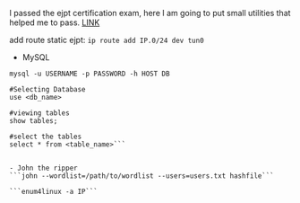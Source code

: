I passed the ejpt certification exam, here I am going to put small utilities that helped me to pass.
[LINK](https://my.ine.com/certificate/881c0689-2828-4541-9ad2-ae1e9eae2596)

add route static ejpt: 
```ip route add IP.0/24 dev tun0```

- MySQL 

```#Connecting database to site
mysql -u USERNAME -p PASSWORD -h HOST DB

#Selecting Database
use <db_name>

#viewing tables
show tables;

#select the tables
select * from <table_name>```


- John the ripper
```john --wordlist=/path/to/wordlist --users=users.txt hashfile```

```enum4linux -a IP```